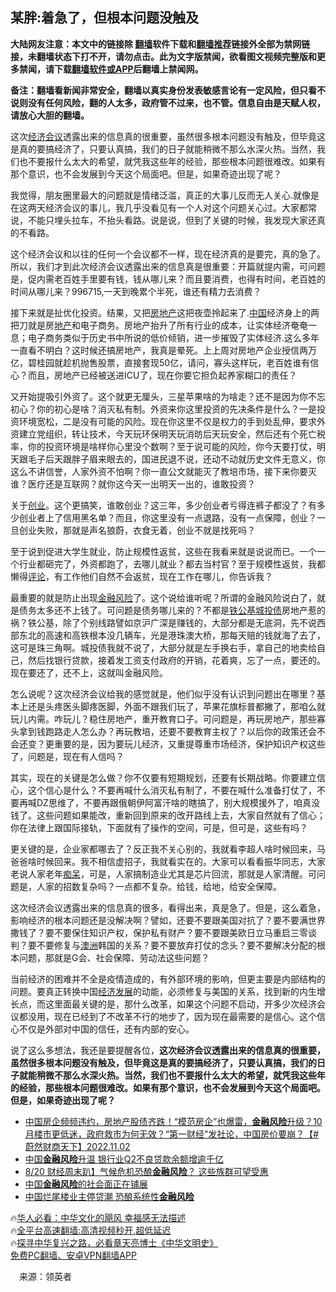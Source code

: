  <!-- 面包屑导航 --> <h2>某胖:着急了，但根本问题没触及</h2> <p class="notice"><b>大陆网友注意：本文中的链接除 <a href="https://github.com/bannedbook/fanqiang" >翻墙</a>软件下载和<a href="https://github.com/killgcd/justmysocks/blob/master/README.md">翻墙推荐</a>链接外全部为禁网链接，未翻墙状态下打不开，请勿点击。此为文字版禁闻，欲看图文视频完整版和更多禁闻，请下载<a href="https://github.com/bannedbook/fanqiang">翻墙软件或APP</a>后翻墙上禁闻网。</p><p>备注：翻墙看新闻非常安全，翻墙以真实身份发表敏感言论有一定风险，但只看不说则没有任何风险，翻的人太多，政府管不过来，也不管。信息自由是天赋人权，请放心大胆的翻墙。</b></p>  <div class="entry"> <p id="summary">这次<a href="https://www.bannedbook.org/bnews/tag/%E7%BB%8F%E6%B5%8E%E4%BC%9A%E8%AE%AE/" class="st_tag internal_tag" rel="tag" title="标签 经济会议 下的日志">经济会议</a>透露出来的信息真的很重要，虽然很多根本问题没有触及，但毕竟这是真的要搞经济了，只要认真搞，我们的日子就能稍微不那么水深火热。当然，我们也不要报什么太大的希望，就凭我这些年的经验，那些根本问题很难改。如果有那个意识，也不会发展到今天这个局面吧。但是，如果奇迹出现了呢？</p> <p id="conimg">我觉得，朋友圈里最大的问题就是情绪泛滥，真正的大事儿反而无人关心.就像是在这两天经济会议的事儿，我几乎没看见有一个人对这个问题关心过。大家都常说，不能只埋头拉车，不抬头看路。说是说，但到了关键的时候，我发现大家还真的不看路。</p> <p>这个经济会议和以往的任何一个会议都不一样，现在经济真的是要完，真的急了。所以，我们才到此次经济会议透露出来的信息真是很重要：开篇就提内需，可问题是，促内需老百姓手里要有钱，钱从哪儿来？而且要消费，也得有时间，老百姓的时间从哪儿来？996715,一天到晚累个半死，谁还有精力去消费？</p> <p>接下来就是扯优化投资。结果，又把<a href="https://www.bannedbook.org/bnews/tag/%e6%88%bf%e5%9c%b0%e4%ba%a7/" class="st_tag internal_tag" rel="tag" title="标签 房地产 下的日志">房地产</a>这把夜壶拎起来了.<span class='wp_keywordlink_affiliate'><a href="https://www.bannedbook.org/" title="中国" target="_blank">中国</a></span>经济身上的两把刀就是房<a href="https://www.bannedbook.org/bnews/tag/%e5%9c%b0%e4%ba%a7/" class="st_tag internal_tag" rel="tag" title="标签 地产 下的日志">地产</a>和电子商务。房地产抬升了所有行业的成本，让实体经济奄奄一息；电子商务类似于历史书中所说的低价倾销，进一步摧毁了实体经济.这么多年一直看不明白？这时候还搞房地产，我真是晕死。上上周对房地产企业授信两万亿，碧桂园就趁机抛售股票，直接套现50亿，请问，寡头这样玩，老百姓谁有信心？而且，房地产已经被送进ICU了，现在你要它担负起养家糊口的责任？</p>  <p>又开始提吸引外资了。这个就更无厘头，三星苹果啥的为啥走？还不是因为你不忘初心？你的初心是啥？消灭私有制。外资来你这里投资的先决条件是什么？一是投资环境宽松，二是没有可能的风险。现在你这里不仅是权力的手到处乱伸，要求外资建立党组织，转让技术，今天玩环保明天玩消昉后天玩安全，然后还有个死亡税率，你的投资环境是啥样你心里没个数啊？至于说可能的风险，你今天要打仗，明天跟毛子后天跟胖子眉来眼去的，国进民退不说，还动不动就历史文件无意义，你这么不讲信誉，人家外资不怕啊？你一直公文就能灭了教培市场，接下来你要灭谁？医疗还是互联网？就你这今天一出明天一出的，谁敢投资？</p> <p>关于<a href="https://www.bannedbook.org/bnews/tag/%E5%88%9B%E4%B8%9A/" class="st_tag internal_tag" rel="tag" title="标签 创业 下的日志">创业</a>。这个更搞笑，谁敢创业？这三年，多少创业者亏得连裤子都没了？有多少创业者上了信用黑名单？而且，你这里没有一点退路，没有一点保障，创业？一旦创业失败，那就是声名狼蔚，衣食无着，创业不就是找死吗？</p> <p>至于说到促进大学生就业，防止规模性返贫，这些在我看来就是说说而已。一个一个行业都砸完了，外资都跑了，去哪儿就业？都去当村官？至于规模性返贫，我都懒得<span class='wp_keywordlink_affiliate'><a href="https://www.bannedbook.org/bnews/comments/" title="新闻评论" target="_blank">评论</a></span>，有工作他们自然不会返贫，现在工作在哪儿，你告诉我？</p> <p>最重要的就是防止出现<a href="https://www.bannedbook.org/bnews/tag/%e9%87%91%e8%9e%8d%e9%a3%8e%e9%99%a9/" class="st_tag internal_tag" rel="tag" title="标签 金融风险 下的日志">金融风险</a>了。这个说给谁听呢？所谓的金融风险说白了，就是债务太多还不上钱了。可问题是债务哪儿来的？不都是<a href="https://www.bannedbook.org/bnews/tag/%E9%93%81%E5%85%AC%E5%9F%BA/" class="st_tag internal_tag" rel="tag" title="标签 铁公基 下的日志">铁公基</a><a href="https://www.bannedbook.org/bnews/tag/%E5%9F%8E%E6%8A%95%E5%80%BA/" class="st_tag internal_tag" rel="tag" title="标签 城投债 下的日志">城投债</a>房地产惹的祸？铁公基，除了个别线路譬如京沪广深是赚钱的，大部分都是无底洞，先不说西部东北的高速和高铁根本没几辆车，光是港珠澳大桥，那每天赔的钱就海了去了，这可是珠三角啊。城投债我就不说了，大部分就是左手换右手，拿自己的地卖给自己，然后找银行贷款，接着发工资支付政府的开销，花着爽，忘了一点，要还的。现在要还了，还不上，这就叫金融风险。</p>  <p>怎么说呢？这次经济会议给我的感觉就是，他们似乎没有认识到问题出在哪里？基本上还是头疼医头脚疼医脚，外面不跟我们玩了，苹果花旗标普都撇了，那咱么就玩儿内需。咋玩儿？稳住房地产，重开教育口子。可问题是，再玩房地产，那些寡头拿到钱跑路走人怎么办？再玩教培，还要不要教育主权了？以后你的政策还会不会还变？更重要的是，因为要玩儿经济，又重提尊重市场经济，保护知识产权这些了，问题是，现在有人信吗？</p> <p>其实，现在的关键是怎么做？你不仅要有短期规划，还要有长期战略。你要建立信心，这个信心是什么？不要再喊什么消灭私有制了，不要在喊什么准备打仗了，不要再喊DZ思维了，不要再跟俄朝伊阿富汗啥的瞎搞了，别大规模援外了，咱真没钱了。这些问题如果能改，重新回到原来的改开路线上去，大家自然就有了信心；你在法律上跟国际接轨，下面就有了操作的空间，可是，但可是，这些有吗？</p> <p>更关键的是，企业家都哪去了？反正我不关心别的，我就看李超人啥时候回来，马爸爸啥时候回来。我不相信虚招子，我就看实在的。大家可以看看振华同志，大家老说人家老年<a href="https://www.bannedbook.org/bnews/tag/%E7%97%B4%E5%91%86/" class="st_tag internal_tag" rel="tag" title="标签 痴呆 下的日志">痴呆</a>，可是，人家搞制造业尤其是芯片回流，那就是人家清醒。可问题是，人家的招数复杂吗？一点都不复杂。给钱，给地，给安全保障。</p> <p>这次经济会议透露出来的信息真的很多，看得出来，真是急了。但是，这么着急，影响经济的根本问题还是没解决啊？譬如，还要不要跟美国对抗了？要不要满世界撒钱了？要不要保住知识产权，保护私有财产？要不要跟美欧日立马重启三零谈判？要不要修复与<a href="https://www.bannedbook.org/bnews/tag/%e6%be%b3%e6%b4%b2/" class="st_tag internal_tag" rel="tag" title="标签 澳洲 下的日志">澳洲</a>韩国的关系？要不要放弃打仗的念头？要不要解决分配的根本问题，那就是G会、社会保障、劳动法这些问题？</p>  <p>当前经济的困难并不全是疫情造成的，有外部环境的影响，但更主要是内部结构的问题。要真正转换中国<span class='wp_keywordlink'><a href="https://www.bannedbook.org/forum2/topic869.html" title="宪政、法治和经济发展——走向市场经济的制度保障" target="_blank">经济发展</a></span>的动能，必须修复与美国的关系，找到新的内生增长点，而这里面最关键的是，那什么改革，如果这个问题不启动，开多少次经济会议都没用，现在已经到了不改革不行的地步了，因为现在最需要的是信心。这个信心不仅是外部对中国的信任，还有内部的安心。</p> <p>说了这么多想法，我还是要提醒各位，<strong>这次经济会议透露出来的信息真的很重要，虽然很多根本问题没有触及，但毕竟这是真的要搞经济了，只要认真搞，我们的日子就能稍微不那么水深火热。当然，我们也不要报什么太大的希望，就凭我这些年的经验，那些根本问题很难改。如果有那个意识，也不会发展到今天这个局面吧。但是，如果奇迹出现了呢？</strong></p> <!--<div id="taboola-mid-1"></div>--><ul class='op-related-articles' title='相关阅读'> <li><a href='https://www.bannedbook.org/bnews/sohnews/20221102/1805728.html' target='_blank'>中国房企频频违约，房地产股债齐跌！“模范房企”也爆雷，<b>金融风险</b>升级？10月楼市更低迷，政府救市为何无效？“第一财经”发社论，中国房价要崩？【#蔚然财商天下】2022.11.02</a></li> <li><a href='https://www.bannedbook.org/bnews/headline/20220903/1779757.html' target='_blank'>中国<b>金融风险</b>升温 银行业Q2不良贷款余额增逾千亿</a></li> <li><a href='https://www.bannedbook.org/bnews/taiwannews/20220821/1774323.html' target='_blank'>8/20 财经周末趴】气候危机恐酿<b>金融风险</b>？ 这些族群可望受惠</a></li> <li><a href='https://www.bannedbook.org/bnews/ssgc/20220714/1758344.html' target='_blank'>中国<b>金融风险</b>的社会面正在铺展</a></li> <li><a href='https://www.bannedbook.org/bnews/taiwannews/20220714/1758249.html' target='_blank'>中国烂尾楼业主停贷潮 恐酿系统性<b>金融风险</b></a></li> </ul> <p class="texttj"> 🔥<a href="https://www.bannedbook.org/bnews/comments/20220220/1694796.html" target="_blank">华人必看：中华文化的飓风 幸福感无法描述</a><br/> 🔥<a href="https://github.com/bannedbook/fanqiang/wiki/V2ray%E6%9C%BA%E5%9C%BA" target="_blank">全平台高速翻墙:高清视频秒开,超低延迟</a><br/> 🔥<a href="https://www.bannedbook.org/bnews/comments/20220808/1768773.html" target="_blank">探寻中华复兴之路，必看章天亮博士《中华文明史》</a><br/> <a href="https://github.com/bannedbook/fanqiang/wiki/%E7%A6%81%E9%97%BB%E7%BD%91%E5%AE%89%E5%8D%93%E7%BF%BB%E5%A2%99%E6%96%B0%E9%97%BBAPP" target="_blank">免费PC翻墙、安卓VPN翻墙APP</a><br/> </p><p class="src-info">　来源：领英者 </p> <a name='sharetosocial'></a> <div style="margin-bottom:5px;padding-bottom:5px;clear:both"> <div id="archive-pix-1" class="banner-ads"> <!-- AuctionX Display platform tag START --> <div id="27602x728x90x621x_ADSLOT1" clicktrack="%%CLICK_URL_ESC%%"></div>  <!-- AuctionX Display platform tag END --> </div> <div id="archive-pix-2" class="banner-ads"> <!-- AuctionX Display platform tag START --> <div id="27556x300x250x621x_ADSLOT1" clicktrack="%%CLICK_URL_ESC%%" style="margin:0 auto;text-align:center"></div>  <!-- AuctionX Display platform tag END --> </div> </div>  <div id="archive-pix-1" class="banner-ads"> <!-- AuctionX Display platform tag START --> <div id="27603x728x90x621x_ADSLOT1" clicktrack="%%CLICK_URL_ESC%%"></div>  <!-- AuctionX Display platform tag END --> </div> </div><!--END ENTRY--> 